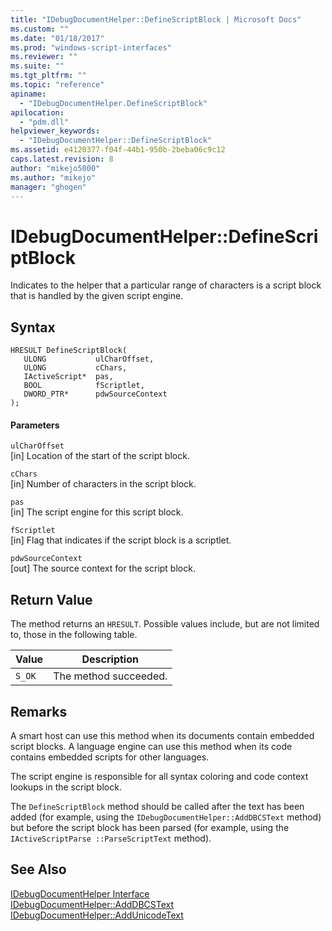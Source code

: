 ```yaml
---
title: "IDebugDocumentHelper::DefineScriptBlock | Microsoft Docs"
ms.custom: ""
ms.date: "01/18/2017"
ms.prod: "windows-script-interfaces"
ms.reviewer: ""
ms.suite: ""
ms.tgt_pltfrm: ""
ms.topic: "reference"
apiname: 
  - "IDebugDocumentHelper.DefineScriptBlock"
apilocation: 
  - "pdm.dll"
helpviewer_keywords: 
  - "IDebugDocumentHelper::DefineScriptBlock"
ms.assetid: e4120377-f04f-44b1-950b-2beba06c9c12
caps.latest.revision: 8
author: "mikejo5000"
ms.author: "mikejo"
manager: "ghogen"
---
```

# IDebugDocumentHelper::DefineScriptBlock
Indicates to the helper that a particular range of characters is a script block that is handled by the given script engine.  
  
## Syntax  
  
```  
HRESULT DefineScriptBlock(  
   ULONG           ulCharOffset,  
   ULONG           cChars,  
   IActiveScript*  pas,  
   BOOL            fScriptlet,  
   DWORD_PTR*      pdwSourceContext  
);  
```  
  
#### Parameters  
 `ulCharOffset`  
 [in] Location of the start of the script block.  
  
 `cChars`  
 [in] Number of characters in the script block.  
  
 `pas`  
 [in] The script engine for this script block.  
  
 `fScriptlet`  
 [in] Flag that indicates if the script block is a scriptlet.  
  
 `pdwSourceContext`  
 [out] The source context for the script block.  
  
## Return Value  
 The method returns an `HRESULT`. Possible values include, but are not limited to, those in the following table.  
  
|Value|Description|  
|-----------|-----------------|  
|`S_OK`|The method succeeded.|  
  
## Remarks  
 A smart host can use this method when its documents contain embedded script blocks. A language engine can use this method when its code contains embedded scripts for other languages.  
  
 The script engine is responsible for all syntax coloring and code context lookups in the script block.  
  
 The `DefineScriptBlock` method should be called after the text has been added (for example, using the `IDebugDocumentHelper::AddDBCSText` method) but before the script block has been parsed (for example, using the `IActiveScriptParse ::ParseScriptText` method).  
  
## See Also  
 [IDebugDocumentHelper Interface](../../winscript/reference/idebugdocumenthelper-interface.md)   
 [IDebugDocumentHelper::AddDBCSText](../../winscript/reference/idebugdocumenthelper-adddbcstext.md)   
 [IDebugDocumentHelper::AddUnicodeText](../../winscript/reference/idebugdocumenthelper-addunicodetext.md)